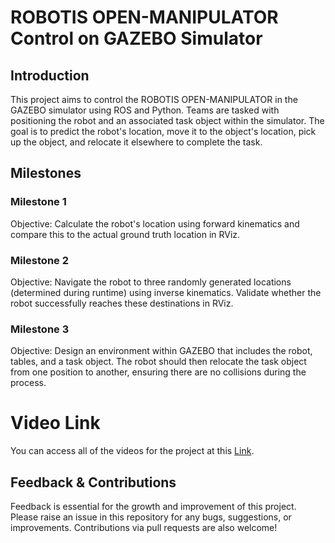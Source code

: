 # ROBOTIS OPEN-MANIPULATOR Control on GAZEBO Simulator

## Introduction

This project aims to control the ROBOTIS OPEN-MANIPULATOR in the GAZEBO simulator using ROS and Python. Teams are tasked with positioning the robot and an associated task object within the simulator. The goal is to predict the robot's location, move it to the object's location, pick up the object, and relocate it elsewhere to complete the task.

## Milestones

### Milestone 1

Objective: Calculate the robot's location using forward kinematics and compare this to the actual ground truth location in RViz.

### Milestone 2

Objective: Navigate the robot to three randomly generated locations (determined during runtime) using inverse kinematics. Validate whether the robot successfully reaches these destinations in RViz.

### Milestone 3

Objective: Design an environment within GAZEBO that includes the robot, tables, and a task object. The robot should then relocate the task object from one position to another, ensuring there are no collisions during the process.

# Video Link
  
  You can access all of the videos for the project at this [Link](https://drive.google.com/drive/folders/12GzNeXPt04xlqZa32DG2jnj5VDyOArYm?usp=sharing).

## Feedback & Contributions

Feedback is essential for the growth and improvement of this project. Please raise an issue in this repository for any bugs, suggestions, or improvements. Contributions via pull requests are also welcome!
